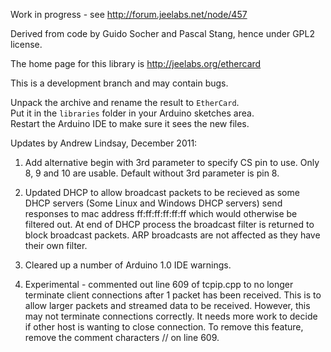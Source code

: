 Work in progress - see <http://forum.jeelabs.net/node/457>

Derived from code by Guido Socher and Pascal Stang, hence under GPL2 license.

The home page for this library is <http://jeelabs.org/ethercard>

This is a development branch and may contain bugs.

Unpack the archive and rename the result to `EtherCard`.  
Put it in the `libraries` folder in your Arduino sketches area.  
Restart the Arduino IDE to make sure it sees the new files.

Updates by Andrew Lindsay, December 2011:

1. Add alternative begin with 3rd parameter to specify CS pin to use. Only 8, 9 and 10 are usable.
Default without 3rd parameter is pin 8.

2. Updated DHCP to allow broadcast packets to be recieved as some DHCP servers (Some Linux and 
Windows DHCP servers) send responses to mac address ff:ff:ff:ff:ff:ff which would otherwise be
filtered out. At end of DHCP process the broadcast filter is returned to block broadcast packets.
ARP broadcasts are not affected as they have their own filter.

3. Cleared up a number of Arduino 1.0 IDE warnings.

4. Experimental - commented out line 609 of tcpip.cpp to no longer terminate client connections
after 1 packet has been received. This is to allow larger packets and streamed data to be received. 
However, this may not terminate connections correctly. It needs more work to decide if other host
is wanting to close connection. To remove this feature, remove the comment characters // on line 609.


 
